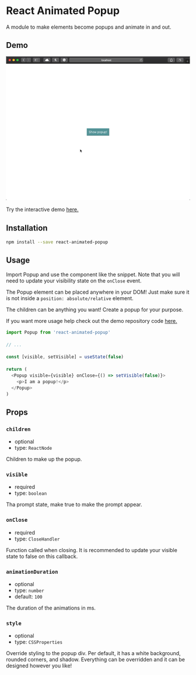 # React Animated Popup

A module to make elements become popups and animate in and out.

## Demo
![](demo.gif)

Try the interactive demo [here.](https://3djakob.github.io/react-animated-popup-demo/)

## Installation

```sh
npm install --save react-animated-popup
```

## Usage

Import Popup and use the component like the snippet. Note that you will need to update your visibility state on the `onClose` event.

The Popup element can be placed anywhere in your DOM! Just make sure it is not inside a `position: absolute/relative` element.

The children can be anything you want! Create a popup for your purpose.

If you want more usage help check out the demo repository code [here.](https://github.com/3DJakob/react-animated-popup-demo/blob/master/src/App.js)

```js
import Popup from 'react-animated-popup'

// ...

const [visible, setVisible] = useState(false)

return (
  <Popup visible={visible} onClose={() => setVisible(false)}>
    <p>I am a popup!</p>
  </Popup>
)
```

## Props

### `children`

- optional
- type: `ReactNode`

Children to make up the popup.

### `visible`

- required
- type: `boolean`

Tha prompt state, make true to make the prompt appear.

### `onClose`

- required
- type: `CloseHandler`

Function called when closing. It is recommended to update your visible state to false on this callback.

### `animationDuration`

- optional
- type: `number`
- default: `100`

The duration of the animations in ms.

### `style`

- optional
- type: `CSSProperties`

Override styling to the popup div. Per default, it has a white background, rounded corners, and shadow. Everything can be overridden and it can be designed however you like!
